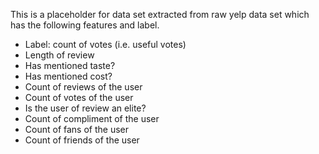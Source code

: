 This is a placeholder for data set extracted from raw yelp data set which has the following features and label.
 * Label: count of votes (i.e. useful votes)
 * Length of review
 * Has mentioned taste?
 * Has mentioned cost?
 * Count of reviews of the user
 * Count of votes of the user
 * Is the user of review an elite?
 * Count of compliment of the user
 * Count of fans of the user
 * Count of friends of the user
